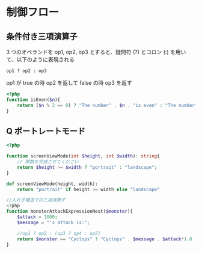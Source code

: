 # 制御フロー

## 条件付き三項演算子

3 つのオペランドを op1, op2, op3 とすると、疑問符 (?) とコロン (:) を用いて、以下のように表現される

```text
op1 ? op2 : op3
```

op1 が true の時 op2 を返して false の時 op3 を返す

```php
<?php
function isEven($n){
    return ($n % 2 == 0) ? "The number" . $n . "is even" : "The number" . $n . "is odd";
}
```

## Q ポートレートモード

```php
<?php

function screenViewMode(int $height, int $width): string{
    // 関数を完成させてください
    return $height >= $width ? "portrait" : "landscape";
}
```

```python
def screenViewMode(height, width):
    return "portrait" if height >= width else "landscape"
```

```php
//入れ子構造での三項演算子
<?php
function monsterAttackExpressionNest($monster){
    $attack = 1000;
    $message = "'s attack is:";

    //op1 ? op2 : (op3 ? op4 : op5)
    return $monster == "Cyclops" ? "Cyclops" . $message . $attack*1.8 : ($monster == "Orge" ? "Orge" . $message . $attack*2.5 :($monster == "Zombie" ?  "Zombie" . $message . $attack*1.2 : "Monster does not exist."));
}
```

